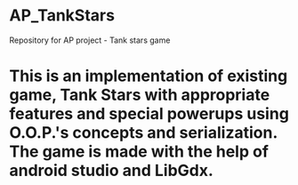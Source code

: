 # AP_TankStars
Repository for AP project - Tank stars game


# This is an implementation of existing game, Tank Stars with appropriate features and special powerups using O.O.P.'s concepts and serialization. The game is made with the help of android studio and LibGdx. 
